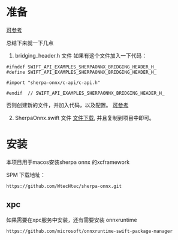 # 准备
[可参考](https://github.com/k2-fsa/sherpa-onnx/issues/1368)

总结下来就一下几点

1. bridging_header.h 文件
如果有这个文件加入一下代码：
```
#ifndef SWIFT_API_EXAMPLES_SHERPAONNX_BRIDGING_HEADER_H_
#define SWIFT_API_EXAMPLES_SHERPAONNX_BRIDGING_HEADER_H_

#import "sherpa-onnx/c-api/c-api.h"

#endif  // SWIFT_API_EXAMPLES_SHERPAONNX_BRIDGING_HEADER_H_

```
否则创建新的文件，并加入代码，以及配置。 [可参考](https://github.com/k2-fsa/sherpa-onnx/issues/1368)

2. SherpaOnnx.swift 文件
[文件下载](https://github.com/WtecHtec/WorkNotes/blob/master/SherpaOnnx/SherpaOnnx.swift), 并且复制到项目中即可。


# 安装
本项目用于macos安装sherpa onnx 的xcframework

SPM 下载地址：
```
https://github.com/WtecHtec/sherpa-onnx.git

```

## xpc
如果需要在xpc服务中安装，还有需要安装 onnxruntime 

```
https://github.com/microsoft/onnxruntime-swift-package-manager
```